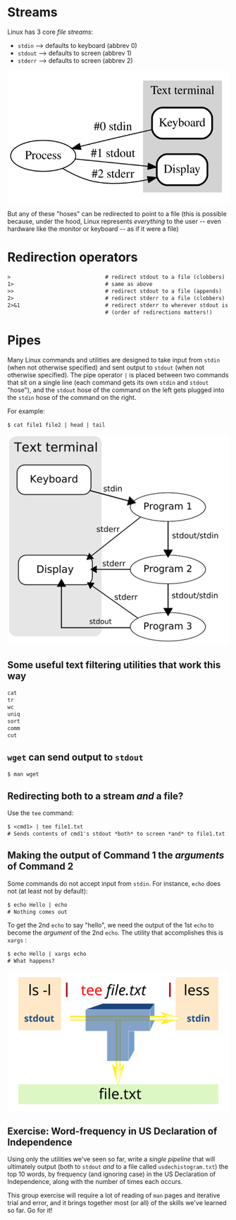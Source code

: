 # Streams

Linux has 3 core *file streams*:
* `stdin`  --> defaults to keyboard (abbrev 0)
* `stdout` --> defaults to screen (abbrev 1)
* `stderr` --> defaults to screen (abbrev 2)

![Standard file streams](../images/Stdstreams_pubdomain.svg)

But any of these "hoses" can be redirected to point to a file (this is
possible because, under the hood, Linux represents *everything* to the
user -- even hardware like the monitor or keyboard -- as if it were a
file)

# Redirection operators

```
>                              # redirect stdout to a file (clobbers)
1>                             # same as above
>>                             # redirect stdout to a file (appends)
2>                             # redirect stderr to a file (clobbers)
2>&1                           # redirect stderr to wherever stdout is
                               # (order of redirections matters!)
```

# Pipes

Many Linux commands and utilities are designed to take input from
`stdin` (when not otherwise specified) and sent output to `stdout`
(when not otherwise specified).  The pipe operator `|` is placed
between two commands that sit on a single line (each command gets its
own `stdin` and `stdout` "hose"), and the `stdout` hose of the command
on the left gets plugged into the `stdin` hose of the command on the
right.

For example:
```
$ cat file1 file2 | head | tail
```

![Pipeline](../images/Pipeline_pubdomain.svg)


## Some useful text filtering utilities that work this way

```
cat
tr
wc
uniq
sort
comm
cut
```

## `wget` can send output to `stdout`

```shell
$ man wget
```

## Redirecting both to a stream *and* a file?

Use the `tee` command:
```
$ <cmd1> | tee file1.txt
# Sends contents of cmd1's stdout *both* to screen *and* to file1.txt
```

## Making the output of Command 1 the *arguments* of Command 2

Some commands do not accept input from `stdin`.  For instance, `echo`
does not (at least not by default):
```shell
$ echo Hello | echo
# Nothing comes out
```

To get the 2nd `echo` to say "hello", we need the output of the 1st
`echo` to become the *argument* of the 2nd `echo`.  The utility that
accomplishes this is `xargs` :
```shell
$ echo Hello | xargs echo
# What happens?
```


![Visualizing tee](../images/Tee_ccbysa4.0_usersven.svg)

## Exercise: Word-frequency in US Declaration of Independence

Using only the utilities we've seen so far, write a *single pipeline*
that will ultimately output (both to `stdout` *and* to a file called
`usdechistogram.txt`) the top 10 words, by frequency (and ignoring
case) in the US Declaration of Independence, along with the number of
times each occurs.

This group exercise will require a lot of reading of `man` pages and
iterative trial and error, and it brings together most (or all) of the
skills we've learned so far.  Go for it!

